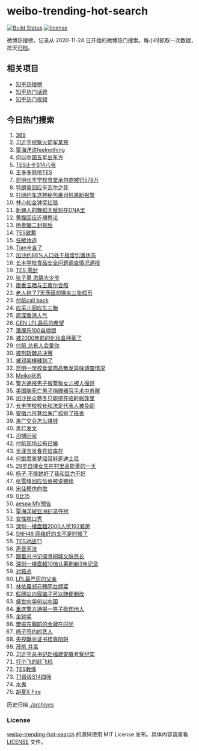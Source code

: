 # weibo-trending-hot-search

[![Build Status](https://github.com/justjavac/weibo-trending-hot-search/workflows/ci/badge.svg?branch=master)](https://github.com/justjavac/weibo-trending-hot-search/actions)
[![license](https://img.shields.io/github/license/justjavac/weibo-trending-hot-search)](https://github.com/justjavac/weibo-trending-hot-search/blob/master/LICENSE)

微博热搜榜，记录从 2020-11-24 日开始的微博热门搜索。每小时抓取一次数据，按天[归档](./archives)。

## 相关项目

- [知乎热搜榜](https://github.com/justjavac/zhihu-trending-top-search)
- [知乎热门话题](https://github.com/justjavac/zhihu-trending-hot-questions)
- [知乎热门视频](https://github.com/justjavac/zhihu-trending-hot-video)

## 今日热门搜索

<!-- BEGIN -->
<!-- 最后更新时间 Sun Oct 20 2024 04:14:52 GMT+0800 (China Standard Time) -->

1. [369](https://s.weibo.com//weibo?q=369&t=31&band_rank=5&Refer=top)
1. [习近平视察火箭军某旅](https://s.weibo.com//weibo?q=%23%E4%B9%A0%E8%BF%91%E5%B9%B3%E8%A7%86%E5%AF%9F%E7%81%AB%E7%AE%AD%E5%86%9B%E6%9F%90%E6%97%85%23&Refer=new_time)
1. [覃海洋说feelnothing](https://s.weibo.com//weibo?q=%23%E8%A6%83%E6%B5%B7%E6%B4%8B%E8%AF%B4feelnothing%23&t=31&band_rank=24&Refer=top)
1. [何以中国五星出东方](https://s.weibo.com//weibo?q=%23%E4%BD%95%E4%BB%A5%E4%B8%AD%E5%9B%BD%E4%BA%94%E6%98%9F%E5%87%BA%E4%B8%9C%E6%96%B9%23&t=31&band_rank=3&Refer=top)
1. [TES止步S14八强](https://s.weibo.com//weibo?q=%23TES%E6%AD%A2%E6%AD%A5S14%E5%85%AB%E5%BC%BA%23&t=31&band_rank=7&Refer=top)
1. [王多多怒喷TES](https://s.weibo.com//weibo?q=%23%E7%8E%8B%E5%A4%9A%E5%A4%9A%E6%80%92%E5%96%B7TES%23&t=31&band_rank=4&Refer=top)
1. [昆明长丰学校食堂承包商被罚578万](https://s.weibo.com//weibo?q=%23%E6%98%86%E6%98%8E%E9%95%BF%E4%B8%B0%E5%AD%A6%E6%A0%A1%E9%A3%9F%E5%A0%82%E6%89%BF%E5%8C%85%E5%95%86%E8%A2%AB%E7%BD%9A578%E4%B8%87%23&t=31&band_rank=6&Refer=top)
1. [特朗普回应辛瓦尔之死](https://s.weibo.com//weibo?q=%23%E7%89%B9%E6%9C%97%E6%99%AE%E5%9B%9E%E5%BA%94%E8%BE%9B%E7%93%A6%E5%B0%94%E4%B9%8B%E6%AD%BB%23&t=31&band_rank=14&Refer=top)
1. [打网约车送神秘包裹司机果断报警](https://s.weibo.com//weibo?q=%23%E6%89%93%E7%BD%91%E7%BA%A6%E8%BD%A6%E9%80%81%E7%A5%9E%E7%A7%98%E5%8C%85%E8%A3%B9%E5%8F%B8%E6%9C%BA%E6%9E%9C%E6%96%AD%E6%8A%A5%E8%AD%A6%23&t=31&band_rank=25&Refer=top)
1. [林心如金钟奖红毯](https://s.weibo.com//weibo?q=%E6%9E%97%E5%BF%83%E5%A6%82%E9%87%91%E9%92%9F%E5%A5%96%E7%BA%A2%E6%AF%AF&t=31&band_rank=2&Refer=top)
1. [新疆人的舞蹈天赋刻在DNA里](https://s.weibo.com//weibo?q=%23%E6%96%B0%E7%96%86%E4%BA%BA%E7%9A%84%E8%88%9E%E8%B9%88%E5%A4%A9%E8%B5%8B%E5%88%BB%E5%9C%A8DNA%E9%87%8C%23&t=31&band_rank=10&Refer=top)
1. [黄磊回应近期舆论](https://s.weibo.com//weibo?q=%23%E9%BB%84%E7%A3%8A%E5%9B%9E%E5%BA%94%E8%BF%91%E6%9C%9F%E8%88%86%E8%AE%BA%23&t=31&band_rank=11&Refer=top)
1. [杨贵媚二封视后](https://s.weibo.com//weibo?q=%23%E6%9D%A8%E8%B4%B5%E5%AA%9A%E4%BA%8C%E5%B0%81%E8%A7%86%E5%90%8E%23&t=31&band_rank=16&Refer=top)
1. [TES致歉](https://s.weibo.com//weibo?q=TES%E8%87%B4%E6%AD%89&t=31&band_rank=1&Refer=top)
1. [任敏妆造](https://s.weibo.com//weibo?q=%E4%BB%BB%E6%95%8F%E5%A6%86%E9%80%A0&t=31&band_rank=15&Refer=top)
1. [Tian辛苦了](https://s.weibo.com//weibo?q=Tian%E8%BE%9B%E8%8B%A6%E4%BA%86&t=31&band_rank=23&Refer=top)
1. [加沙约86%人口处于极度饥饿状态](https://s.weibo.com//weibo?q=%23%E5%8A%A0%E6%B2%99%E7%BA%A686%25%E4%BA%BA%E5%8F%A3%E5%A4%84%E4%BA%8E%E6%9E%81%E5%BA%A6%E9%A5%A5%E9%A5%BF%E7%8A%B6%E6%80%81%23&t=31&band_rank=30&Refer=top)
1. [长丰学校食品安全问题调查情况通报](https://s.weibo.com//weibo?q=%23%E9%95%BF%E4%B8%B0%E5%AD%A6%E6%A0%A1%E9%A3%9F%E5%93%81%E5%AE%89%E5%85%A8%E9%97%AE%E9%A2%98%E8%B0%83%E6%9F%A5%E6%83%85%E5%86%B5%E9%80%9A%E6%8A%A5%23&t=31&band_rank=16&Refer=top)
1. [TES 零封](https://s.weibo.com//weibo?q=TES%20%E9%9B%B6%E5%B0%81&t=31&band_rank=25&Refer=top)
1. [张子墨 恩静大少爷](https://s.weibo.com//weibo?q=%E5%BC%A0%E5%AD%90%E5%A2%A8%20%E6%81%A9%E9%9D%99%E5%A4%A7%E5%B0%91%E7%88%B7&t=31&band_rank=30&Refer=top)
1. [唐香玉晒与王嘉尔合照](https://s.weibo.com//weibo?q=%23%E5%94%90%E9%A6%99%E7%8E%89%E6%99%92%E4%B8%8E%E7%8E%8B%E5%98%89%E5%B0%94%E5%90%88%E7%85%A7%23&t=31&band_rank=13&Refer=top)
1. [老人挖了7天茨菇却换来三张假币](https://s.weibo.com//weibo?q=%23%E8%80%81%E4%BA%BA%E6%8C%96%E4%BA%867%E5%A4%A9%E8%8C%A8%E8%8F%87%E5%8D%B4%E6%8D%A2%E6%9D%A5%E4%B8%89%E5%BC%A0%E5%81%87%E5%B8%81%23&t=31&band_rank=22&Refer=top)
1. [付航call back](https://s.weibo.com//weibo?q=%E4%BB%98%E8%88%AAcall%20back&t=31&band_rank=31&Refer=top)
1. [应采儿回应生三胎](https://s.weibo.com//weibo?q=%E5%BA%94%E9%87%87%E5%84%BF%E5%9B%9E%E5%BA%94%E7%94%9F%E4%B8%89%E8%83%8E&t=31&band_rank=44&Refer=top)
1. [周深香港人气](https://s.weibo.com//weibo?q=%23%E5%91%A8%E6%B7%B1%E9%A6%99%E6%B8%AF%E4%BA%BA%E6%B0%94%23&t=31&band_rank=26&Refer=top)
1. [GEN LPL最后的希望](https://s.weibo.com//weibo?q=GEN%20LPL%E6%9C%80%E5%90%8E%E7%9A%84%E5%B8%8C%E6%9C%9B&t=31&band_rank=13&Refer=top)
1. [潘展乐100自摘银](https://s.weibo.com//weibo?q=%23%E6%BD%98%E5%B1%95%E4%B9%90100%E8%87%AA%E6%91%98%E9%93%B6%23&t=31&band_rank=9&Refer=top)
1. [被2000年前的化妆盒种草了](https://s.weibo.com//weibo?q=%23%E8%A2%AB2000%E5%B9%B4%E5%89%8D%E7%9A%84%E5%8C%96%E5%A6%86%E7%9B%92%E7%A7%8D%E8%8D%89%E4%BA%86%23&t=31&band_rank=32&Refer=top)
1. [付航 总有人会爱你](https://s.weibo.com//weibo?q=%E4%BB%98%E8%88%AA%20%E6%80%BB%E6%9C%89%E4%BA%BA%E4%BC%9A%E7%88%B1%E4%BD%A0&t=31&band_rank=20&Refer=top)
1. [披荆斩棘总决赛](https://s.weibo.com//weibo?q=%E6%8A%AB%E8%8D%86%E6%96%A9%E6%A3%98%E6%80%BB%E5%86%B3%E8%B5%9B&t=31&band_rank=19&Refer=top)
1. [被邓紫棋辣到了](https://s.weibo.com//weibo?q=%23%E8%A2%AB%E9%82%93%E7%B4%AB%E6%A3%8B%E8%BE%A3%E5%88%B0%E4%BA%86%23&t=31&band_rank=29&Refer=top)
1. [昆明一学校食堂肉品散发异味调查情况](https://s.weibo.com//weibo?q=%23%E6%98%86%E6%98%8E%E4%B8%80%E5%AD%A6%E6%A0%A1%E9%A3%9F%E5%A0%82%E8%82%89%E5%93%81%E6%95%A3%E5%8F%91%E5%BC%82%E5%91%B3%E8%B0%83%E6%9F%A5%E6%83%85%E5%86%B5%23&t=31&band_rank=35&Refer=top)
1. [Meiko状态](https://s.weibo.com//weibo?q=Meiko%E7%8A%B6%E6%80%81&t=31&band_rank=34&Refer=top)
1. [警方通报男子报警称女儿被人强奸](https://s.weibo.com//weibo?q=%23%E8%AD%A6%E6%96%B9%E9%80%9A%E6%8A%A5%E7%94%B7%E5%AD%90%E6%8A%A5%E8%AD%A6%E7%A7%B0%E5%A5%B3%E5%84%BF%E8%A2%AB%E4%BA%BA%E5%BC%BA%E5%A5%B8%23&t=31&band_rank=39&Refer=top)
1. [美国脑死亡男子捐赠器官手术中苏醒](https://s.weibo.com//weibo?q=%23%E7%BE%8E%E5%9B%BD%E8%84%91%E6%AD%BB%E4%BA%A1%E7%94%B7%E5%AD%90%E6%8D%90%E8%B5%A0%E5%99%A8%E5%AE%98%E6%89%8B%E6%9C%AF%E4%B8%AD%E8%8B%8F%E9%86%92%23&t=31&band_rank=12&Refer=top)
1. [加沙民众寒冬只能挤在临时帐篷里](https://s.weibo.com//weibo?q=%23%E5%8A%A0%E6%B2%99%E6%B0%91%E4%BC%97%E5%AF%92%E5%86%AC%E5%8F%AA%E8%83%BD%E6%8C%A4%E5%9C%A8%E4%B8%B4%E6%97%B6%E5%B8%90%E7%AF%B7%E9%87%8C%23&t=31&band_rank=15&Refer=top)
1. [长丰学校校长和法定代表人被免职](https://s.weibo.com//weibo?q=%23%E9%95%BF%E4%B8%B0%E5%AD%A6%E6%A0%A1%E6%A0%A1%E9%95%BF%E5%92%8C%E6%B3%95%E5%AE%9A%E4%BB%A3%E8%A1%A8%E4%BA%BA%E8%A2%AB%E5%85%8D%E8%81%8C%23&t=31&band_rank=37&Refer=top)
1. [安徽六尺巷给朱广权排了班表](https://s.weibo.com//weibo?q=%23%E5%AE%89%E5%BE%BD%E5%85%AD%E5%B0%BA%E5%B7%B7%E7%BB%99%E6%9C%B1%E5%B9%BF%E6%9D%83%E6%8E%92%E4%BA%86%E7%8F%AD%E8%A1%A8%23&t=31&band_rank=26&Refer=top)
1. [来广交会怎么赚钱](https://s.weibo.com//weibo?q=%23%E6%9D%A5%E5%B9%BF%E4%BA%A4%E4%BC%9A%E6%80%8E%E4%B9%88%E8%B5%9A%E9%92%B1%23&t=31&band_rank=38&Refer=top)
1. [黑灯发文](https://s.weibo.com//weibo?q=%23%E9%BB%91%E7%81%AF%E5%8F%91%E6%96%87%23&t=31&band_rank=36&Refer=top)
1. [滔搏回家](https://s.weibo.com//weibo?q=%E6%BB%94%E6%90%8F%E5%9B%9E%E5%AE%B6&t=31&band_rank=42&Refer=top)
1. [付航现场公布已婚](https://s.weibo.com//weibo?q=%E4%BB%98%E8%88%AA%E7%8E%B0%E5%9C%BA%E5%85%AC%E5%B8%83%E5%B7%B2%E5%A9%9A&t=31&band_rank=38&Refer=top)
1. [吴谨言发春花焰库存](https://s.weibo.com//weibo?q=%23%E5%90%B4%E8%B0%A8%E8%A8%80%E5%8F%91%E6%98%A5%E8%8A%B1%E7%84%B0%E5%BA%93%E5%AD%98%23&t=31&band_rank=42&Refer=top)
1. [何猷君奚梦瑶带娃逛迪士尼](https://s.weibo.com//weibo?q=%23%E4%BD%95%E7%8C%B7%E5%90%9B%E5%A5%9A%E6%A2%A6%E7%91%B6%E5%B8%A6%E5%A8%83%E9%80%9B%E8%BF%AA%E5%A3%AB%E5%B0%BC%23&t=31&band_rank=21&Refer=top)
1. [29岁自律女生在村里高能量的一天](https://s.weibo.com//weibo?q=29%E5%B2%81%E8%87%AA%E5%BE%8B%E5%A5%B3%E7%94%9F%E5%9C%A8%E6%9D%91%E9%87%8C%E9%AB%98%E8%83%BD%E9%87%8F%E7%9A%84%E4%B8%80%E5%A4%A9&t=31&band_rank=8&Refer=top)
1. [杨子 不能她好了我和巨力不好](https://s.weibo.com//weibo?q=%E6%9D%A8%E5%AD%90%20%E4%B8%8D%E8%83%BD%E5%A5%B9%E5%A5%BD%E4%BA%86%E6%88%91%E5%92%8C%E5%B7%A8%E5%8A%9B%E4%B8%8D%E5%A5%BD&t=31&band_rank=48&Refer=top)
1. [张雪峰回应伍佰被说猥琐](https://s.weibo.com//weibo?q=%23%E5%BC%A0%E9%9B%AA%E5%B3%B0%E5%9B%9E%E5%BA%94%E4%BC%8D%E4%BD%B0%E8%A2%AB%E8%AF%B4%E7%8C%A5%E7%90%90%23&t=31&band_rank=45&Refer=top)
1. [宋佳模仿向佐](https://s.weibo.com//weibo?q=%E5%AE%8B%E4%BD%B3%E6%A8%A1%E4%BB%BF%E5%90%91%E4%BD%90&t=31&band_rank=47&Refer=top)
1. [0比15](https://s.weibo.com//weibo?q=0%E6%AF%9415&t=31&band_rank=34&Refer=top)
1. [aespa MV预告](https://s.weibo.com//weibo?q=aespa%20MV%E9%A2%84%E5%91%8A&t=31&band_rank=18&Refer=top)
1. [覃海洋破亚洲纪录夺冠](https://s.weibo.com//weibo?q=%E8%A6%83%E6%B5%B7%E6%B4%8B%E7%A0%B4%E4%BA%9A%E6%B4%B2%E7%BA%AA%E5%BD%95%E5%A4%BA%E5%86%A0&t=31&band_rank=27&Refer=top)
1. [女性脱口秀](https://s.weibo.com//weibo?q=%E5%A5%B3%E6%80%A7%E8%84%B1%E5%8F%A3%E7%A7%80&t=31&band_rank=32&Refer=top)
1. [深圳一楼盘超2000人抢192套房](https://s.weibo.com//weibo?q=%23%E6%B7%B1%E5%9C%B3%E4%B8%80%E6%A5%BC%E7%9B%98%E8%B6%852000%E4%BA%BA%E6%8A%A2192%E5%A5%97%E6%88%BF%23&t=31&band_rank=44&Refer=top)
1. [SNH48 网络好的太不是时候了](https://s.weibo.com//weibo?q=SNH48%20%E7%BD%91%E7%BB%9C%E5%A5%BD%E7%9A%84%E5%A4%AA%E4%B8%8D%E6%98%AF%E6%97%B6%E5%80%99%E4%BA%86&t=31&band_rank=10&Refer=top)
1. [TES对战T1](https://s.weibo.com//weibo?q=%23TES%E5%AF%B9%E6%88%98T1%23&t=31&band_rank=47&Refer=top)
1. [声音河流](https://s.weibo.com//weibo?q=%E5%A3%B0%E9%9F%B3%E6%B2%B3%E6%B5%81&t=31&band_rank=49&Refer=top)
1. [跟着总书记探寻桐城文脉悠长](https://s.weibo.com//weibo?q=%23%E8%B7%9F%E7%9D%80%E6%80%BB%E4%B9%A6%E8%AE%B0%E6%8E%A2%E5%AF%BB%E6%A1%90%E5%9F%8E%E6%96%87%E8%84%89%E6%82%A0%E9%95%BF%23&Refer=new_time)
1. [深圳一楼盘超10倍认筹刷新3年记录](https://s.weibo.com//weibo?q=%23%E6%B7%B1%E5%9C%B3%E4%B8%80%E6%A5%BC%E7%9B%98%E8%B6%8510%E5%80%8D%E8%AE%A4%E7%AD%B9%E5%88%B7%E6%96%B03%E5%B9%B4%E8%AE%B0%E5%BD%95%23&t=31&band_rank=10&Refer=top)
1. [对跖点](https://s.weibo.com//weibo?q=%E5%AF%B9%E8%B7%96%E7%82%B9&t=31&band_rank=42&Refer=top)
1. [LPL最严厉的父亲](https://s.weibo.com//weibo?q=%23LPL%E6%9C%80%E4%B8%A5%E5%8E%89%E7%9A%84%E7%88%B6%E4%BA%B2%23&t=31&band_rank=32&Refer=top)
1. [林依晨郑元畅同台颁奖](https://s.weibo.com//weibo?q=%23%E6%9E%97%E4%BE%9D%E6%99%A8%E9%83%91%E5%85%83%E7%95%85%E5%90%8C%E5%8F%B0%E9%A2%81%E5%A5%96%23&t=31&band_rank=28&Refer=top)
1. [假网站内容骗子可以随便删改](https://s.weibo.com//weibo?q=%23%E5%81%87%E7%BD%91%E7%AB%99%E5%86%85%E5%AE%B9%E9%AA%97%E5%AD%90%E5%8F%AF%E4%BB%A5%E9%9A%8F%E4%BE%BF%E5%88%A0%E6%94%B9%23&t=31&band_rank=45&Refer=top)
1. [盛世中华何以中国](https://s.weibo.com//weibo?q=%23%E7%9B%9B%E4%B8%96%E4%B8%AD%E5%8D%8E%E4%BD%95%E4%BB%A5%E4%B8%AD%E5%9B%BD%23&t=31&band_rank=3&Refer=top)
1. [重庆警方通报一男子砍伤他人](https://s.weibo.com//weibo?q=%23%E9%87%8D%E5%BA%86%E8%AD%A6%E6%96%B9%E9%80%9A%E6%8A%A5%E4%B8%80%E7%94%B7%E5%AD%90%E7%A0%8D%E4%BC%A4%E4%BB%96%E4%BA%BA%23&t=31&band_rank=17&Refer=top)
1. [金钟奖](https://s.weibo.com//weibo?q=%E9%87%91%E9%92%9F%E5%A5%96&t=31&band_rank=41&Refer=top)
1. [樊振东胸前的金牌在闪光](https://s.weibo.com//weibo?q=%23%E6%A8%8A%E6%8C%AF%E4%B8%9C%E8%83%B8%E5%89%8D%E7%9A%84%E9%87%91%E7%89%8C%E5%9C%A8%E9%97%AA%E5%85%89%23&t=31&band_rank=40&Refer=top)
1. [杨子签约的艺人](https://s.weibo.com//weibo?q=%23%E6%9D%A8%E5%AD%90%E7%AD%BE%E7%BA%A6%E7%9A%84%E8%89%BA%E4%BA%BA%23&t=31&band_rank=43&Refer=top)
1. [央视曝光证书挂靠陷阱](https://s.weibo.com//weibo?q=%23%E5%A4%AE%E8%A7%86%E6%9B%9D%E5%85%89%E8%AF%81%E4%B9%A6%E6%8C%82%E9%9D%A0%E9%99%B7%E9%98%B1%23&t=31&band_rank=42&Refer=top)
1. [茂凯 井盖](https://s.weibo.com//weibo?q=%E8%8C%82%E5%87%AF%20%E4%BA%95%E7%9B%96&t=31&band_rank=33&Refer=top)
1. [习近平总书记赴福建安徽考察纪实](https://s.weibo.com//weibo?q=%23%E4%B9%A0%E8%BF%91%E5%B9%B3%E6%80%BB%E4%B9%A6%E8%AE%B0%E8%B5%B4%E7%A6%8F%E5%BB%BA%E5%AE%89%E5%BE%BD%E8%80%83%E5%AF%9F%E7%BA%AA%E5%AE%9E%23&Refer=new_time)
1. [打个飞的赶飞机](https://s.weibo.com//weibo?q=%23%E6%89%93%E4%B8%AA%E9%A3%9E%E7%9A%84%E8%B5%B6%E9%A3%9E%E6%9C%BA%23&t=31&band_rank=30&Refer=top)
1. [TES教练](https://s.weibo.com//weibo?q=TES%E6%95%99%E7%BB%83&t=31&band_rank=46&Refer=top)
1. [T1晋级S14四强](https://s.weibo.com//weibo?q=%23T1%E6%99%8B%E7%BA%A7S14%E5%9B%9B%E5%BC%BA%23&t=31&band_rank=47&Refer=top)
1. [水鬼](https://s.weibo.com//weibo?q=%E6%B0%B4%E9%AC%BC&t=31&band_rank=49&Refer=top)
1. [胡夏X Fire](https://s.weibo.com//weibo?q=%E8%83%A1%E5%A4%8FX%20Fire&t=31&band_rank=50&Refer=top)

<!-- END -->

历史归档 [./archives](./archives)

### License

[weibo-trending-hot-search](https://github.com/justjavac/weibo-trending-hot-search) 的源码使用 MIT License
发布。具体内容请查看 [LICENSE](./LICENSE) 文件。
